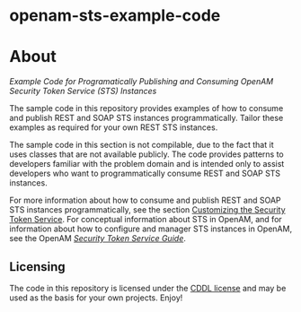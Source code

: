 <!--
   DO NOT ALTER OR REMOVE COPYRIGHT NOTICES OR THIS HEADER.

   Copyright (c) 2016-2017 ForgeRock AS. All Rights Reserved

   The contents of this file are subject to the terms
   of the Common Development and Distribution License
   (the License). You may not use this file except in
   compliance with the License.

   You can obtain a copy of the License at
   http://forgerock.org/license/CDDLv1.0.html
   See the License for the specific language governing
   permission and limitations under the License.

   When distributing Covered Code, include this CDDL
   Header Notice in each file and include the License file
   at http://forgerock.org/license/CDDLv1.0.html
   If applicable, add the following below the CDDL Header,
   with the fields enclosed by brackets [] replaced by
   your own identifying information:
   "Portions Copyrighted [year] [name of copyright owner]"
-->
# openam-sts-example-code

# About
*Example Code for Programatically Publishing and Consuming OpenAM Security Token Service (STS) Instances*

The sample code in this repository provides examples of how to consume and publish REST and SOAP STS instances programmatically.  Tailor these examples as required for your own REST STS instances.

The sample code in this section is not compilable, due to the fact that it uses classes that are not available publicly. The code provides patterns to developers familiar with the problem domain and is intended only to assist developers who want to programmatically consume REST and SOAP STS instances.

For more information about how to consume and publish REST and SOAP STS instances programmatically, see the section [Customizing the Security Token Service](https://backstage.forgerock.com/docs/am/5/sts-guide/#chap-sts-customization). For conceptual information about STS in OpenAM, and for information about how to configure and manager STS instances in OpenAM, see the OpenAM *[Security Token Service Guide](https://backstage.forgerock.com/docs/am/5/sts-guide/)*.

## Licensing

The code in this repository is licensed under the [CDDL license](https://forum.forgerock.com/cddlv1-0/) and may be used as the basis for your own projects. Enjoy!
